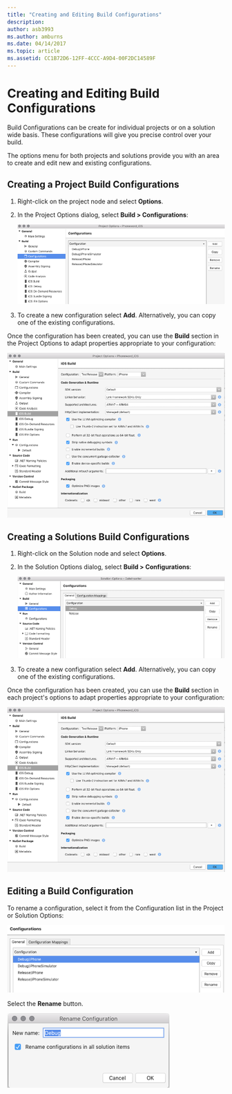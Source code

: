 ```yaml
---
title: "Creating and Editing Build Configurations"
description: 
author: asb3993
ms.author: amburns
ms.date: 04/14/2017
ms.topic: article
ms.assetid: CC1B72D6-12FF-4CCC-A9D4-00F2DC14589F
---
```


# Creating and Editing Build Configurations

Build Configurations can be create for individual projects or on a solution wide basis. These configurations will give you precise control over your build.

The options menu for both projects and solutions provide you with an area to create and edit new and existing configurations.

## Creating a Project Build Configurations

1. Right-click on the project node and select **Options**.

2. In the Project Options dialog, select **Build > Configurations**:

    ![](media/create-and-edit-configurations-image2.png)

3. To create a new configuration select **Add**. Alternatively, you can copy one of the existing configurations.

Once the configuration has been created, you can use the **Build** section in the Project Options to adapt properties appropriate to your configuration:

![](media/create-and-edit-configurations-image3.png)

## Creating a Solutions Build Configurations


1. Right-click on the Solution node and select **Options**.

2. In the Solution Options dialog, select **Build > Configurations**:
    
    ![](media/create-and-edit-configurations-image1.png)

3. To create a new configuration select **Add**. Alternatively, you can copy one of the existing configurations.

Once the configuration has been created, you can use the **Build** section in each project's options to adapt properties appropriate to your configuration:

![](media/create-and-edit-configurations-image3.png) 

## Editing a Build Configuration

To rename a configuration, select it from the Configuration list in the Project or Solution Options:

![](media/create-and-edit-configurations-image4.png) 

Select the **Rename** button.

![](media/create-and-edit-configurations-image5.png) 
